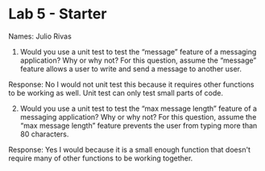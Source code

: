 # Lab 5 - Starter
Names: Julio Rivas

1) Would you use a unit test to test the “message” feature of a messaging application? Why or why not? For this question, assume the “message” feature allows a user to write and send a message to another user.

Response: No I would not unit test this because it requires other functions to be working as well. Unit test can only test small parts of code.

2) Would you use a unit test to test the “max message length” feature of a messaging application? Why or why not? For this question, assume the “max message length” feature prevents the user from typing more than 80 characters.

Response: Yes I would because it is a small enough function that doesn't require many of other functions to be working together.